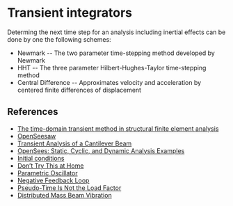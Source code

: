 # Transient integrators


Determing the next time step for an analysis including inertial effects can be done by one the following schemes:

- Newmark -- The two parameter time-stepping method developed by Newmark
- HHT -- The three parameter Hilbert-Hughes-Taylor time-stepping method
- Central Difference -- Approximates velocity and acceleration by centered finite differences of displacement

## References
- [The time-domain transient method in structural finite element analysis](https://getwelsim.medium.com/the-time-domain-transient-method-in-structural-finite-element-analysis-3666dd066d81)
- [OpenSeesaw](https://portwooddigital.com/2021/11/12/openseesaw/)
- [Transient Analysis of a Cantilever Beam](https://sites.ualberta.ca/~wmoussa/AnsysTutorial/IT/Transient/Transient.html)
- [OpenSees: Static, Cyclic, and Dynamic Analysis Examples](https://opensees.berkeley.edu/workshop/OpenSeesDays2008/A10_UsersExampleAnalysis.pdf)
- [Initial conditions](https://portwooddigital.com/2021/11/20/initial-conditions/)
- [Don’t Try This at Home](https://portwooddigital.com/2021/02/21/dont-try-this-at-home/)
- [Parametric Oscillator](https://portwooddigital.com/2022/08/14/parametric-oscillator/)
- [Negative Feedback Loop](https://portwooddigital.com/2022/07/17/negative-feedback-loop/)
- [Pseudo-Time Is Not the Load Factor](https://portwooddigital.com/2022/11/07/pseudo-time-is-not-the-load-factor/)
- [Distributed Mass Beam Vibration](https://portwooddigital.com/2023/11/14/distributed-mass-beam-vibration/)
